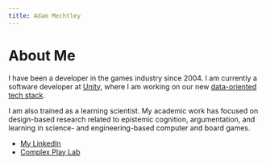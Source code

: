 ```yaml
---
title: Adam Mechtley
---
```


# About Me

I have been a developer in the games industry since 2004. I am currently a software developer at [Unity](https://unity3d.com/), where I am working on our new [data-oriented tech stack](https://unity.com/dots).

I am also trained as a learning scientist. My academic work has focused on design-based research related to epistemic cognition, argumentation, and learning in science- and engineering-based computer and board games.

* [My LinkedIn](https://www.linkedin.com/in/adammechtley/)
* [Complex Play Lab](http://www.complexplay.org/)
